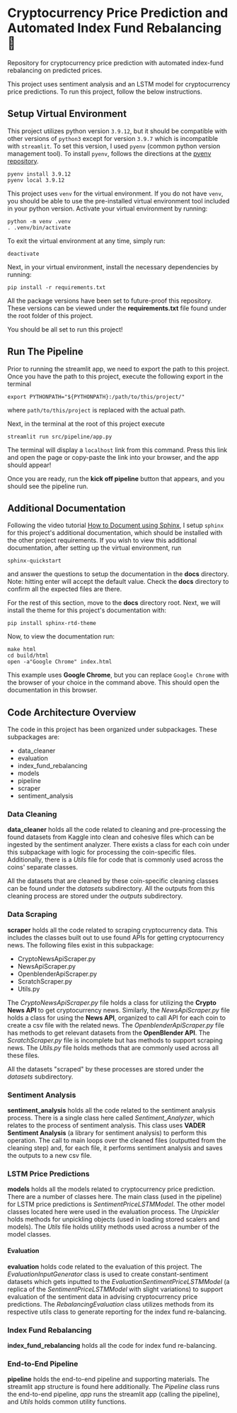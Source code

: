 # Cryptocurrency Price Prediction and Automated Index Fund Rebalancing 💸
Repository for cryptocurrency price prediction with automated index-fund rebalancing on predicted prices.

This project uses sentiment analysis and an LSTM model for cryptocurrency price predictions. To run this project, 
follow the below instructions.

## Setup Virtual Environment

This project utilizes python version `3.9.12`, but it should be compatible with other versions of `python3`
except for version `3.9.7` which is incompatible with `streamlit`. To set this version, I used `pyenv` 
(common python version management tool). To install `pyenv`, follows the directions at the 
[pyenv repository](https://github.com/pyenv/pyenv#getting-pyenv).

```commandline
pyenv install 3.9.12
pyenv local 3.9.12
```

This project uses `venv` for the virtual environment. If you do not have `venv`, you should be able to use 
the pre-installed virtual environment tool included in your python version. Activate your virtual environment 
by running:

```commandline
python -m venv .venv
. .venv/bin/activate
```

To exit the virtual environment at any time, simply run:

```commandline
deactivate
```

Next, in your virtual environment, install the necessary dependencies by running:

```commandline
pip install -r requirements.txt
```

All the package versions have been set to future-proof this repository. These versions can be viewed under the
**requirements.txt** file found under the root folder of this project.

You should be all set to run this project!


## Run The Pipeline

Prior to running the streamlit app, we need to export the path to this project. Once you have the path to this project, 
execute the following export in the terminal

```
export PYTHONPATH="${PYTHONPATH}:/path/to/this/project/"
```

where ```path/to/this/project``` is replaced with the actual path.

Next, in the terminal at the root of this project execute

```commandline
streamlit run src/pipeline/app.py
```

The terminal will display a `localhost` link from this command. Press this link and open the page or copy-paste the 
link into your browser, and the app should appear!

Once you are ready, run the **kick off pipeline** button that appears, and you should see the pipeline run.


## Additional Documentation

Following the video tutorial [How to Document using Sphinx](https://www.youtube.com/playlist?list=PLE72UCmIe7T9HewaqCUhKqiMK3LxYStjy), 
I setup  `sphinx` for this project's additional documentation, which should be installed with the other project requirements. 
If you wish to view this additional documentation, after setting up the virtual environment, run

```commandline
sphinx-quickstart
```

and answer the questions to setup the documentation in the __docs__ directory. Note: hitting enter will 
accept the default value. Check the __docs__ directory to confirm all the expected files are there.

For the rest of this section, move to the __docs__ directory root. Next, we will install the theme for this project's 
documentation with:

```commandline
pip install sphinx-rtd-theme
```

Now, to view the documentation run:

```commandline
make html
cd build/html
open -a"Google Chrome" index.html
```

This example uses __Google Chrome__, but you can replace `Google Chrome` with the browser of your choice 
in the command above. This should open the documentation in this browser.

## Code Architecture Overview

The code in this project has been organized under subpackages. These subpackages are:

* data_cleaner
* evaluation
* index_fund_rebalancing
* models
* pipeline
* scraper
* sentiment_analysis

### Data Cleaning

**data_cleaner** holds all the code related to cleaning and pre-processing the found datasets from Kaggle into clean 
and cohesive files which can be ingested by the sentiment analyzer. There exists a class for each coin under this 
subpackage with logic for processing the coin-specific files. Additionally, there is a _Utils_ file for code that is 
commonly used across the coins' separate classes.

All the datasets that are cleaned by these coin-specific cleaning classes can be found under the _datasets_ 
subdirectory. All the outputs from this cleaning process are stored under the _outputs_ subdirectory.

### Data Scraping

**scraper** holds all the code related to scraping cryptocurrency data. This includes the classes built out to use 
found APIs for getting cryptocurrency news. The following files exist in this subpackage:

* CryptoNewsApiScraper.py
* NewsApiScraper.py
* OpenblenderApiScraper.py
* ScratchScraper.py
* Utils.py

The _CryptoNewsApiScraper.py_ file holds a class for utilizing the **Crypto News API** to get cryptocurrency news.
Similarly, the _NewsApiScraper.py_ file holds a class for using the **News API**, organized to call API for each coin to 
create a csv file with the related news. The _OpenblenderApiScraper.py_ file has methods to get relevant datasets from 
the **OpenBlender API**. The _ScratchScraper.py_ file is incomplete but has methods to support scraping news. The 
_Utils.py_ file holds methods that are commonly used across all these files.

All the datasets "scraped" by these processes are stored under the _datasets_ subdirectory.

### Sentiment Analysis

**sentiment_analysis** holds all the code related to the sentiment analysis process. There is a single class here 
called _Sentiment_Analyzer_, which relates to the process of sentiment analysis. This class uses **VADER Sentiment 
Analysis** (a library for sentiment analysis) to perform this operation. The call to main loops over the cleaned files
(outputted from the cleaning step) and, for each file, it performs sentiment analysis and saves the outputs to a new csv 
file.

### LSTM Price Predictions

**models** holds all the models related to cryptocurrency price prediction. There are a number of classes here. The 
main class (used in the pipeline) for LSTM price predictions is _SentimentPriceLSTMModel_. The other model classes 
located here were used in the evaluation process. The _Unpickler_ holds methods for unpickling objects (used in loading 
stored scalers and models). The _Utils_ file holds utility methods used across a number of the model classes.

#### Evaluation

**evaluation** holds code related to the evaluation of this project. The _EvaluationInputGenerator_ class is used to 
create constant-sentiment datasets which gets inputted to the _EvaluationSentimentPriceLSTMModel_ (a replica of the 
_SentimentPriceLSTMModel_ with slight variations) to support evaluation of the sentiment data in advising cryptocurrency 
price predictions. The _RebalancingEvaluation_ class utilizes methods from its respective utils class to generate 
reporting for the index fund re-balancing.

### Index Fund Rebalancing

**index_fund_rebalancing** holds all the code for index fund re-balancing.

### End-to-End Pipeline

**pipeline** holds the end-to-end pipeline and supporting materials. The streamlit app structure is found here 
additionally. The _Pipeline_ class runs the end-to-end pipeline, _app_ runs the streamlit app (calling the pipeline), 
and _Utils_ holds common utility functions.